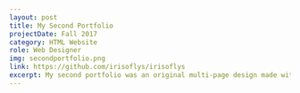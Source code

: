 ```yaml
---
layout: post
title: My Second Portfolio
projectDate: Fall 2017
category: HTML Website
role: Web Designer
img: secondportfolio.png
link: https://github.com/irisoflys/irisoflys
excerpt: My second portfolio was an original multi-page design made with HTML, CSS, Bootstrap, and jQuery.
---
```

